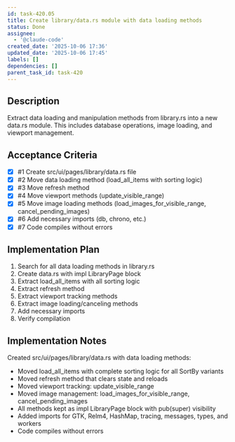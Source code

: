 ```yaml
---
id: task-420.05
title: Create library/data.rs module with data loading methods
status: Done
assignee:
  - '@claude-code'
created_date: '2025-10-06 17:36'
updated_date: '2025-10-06 17:45'
labels: []
dependencies: []
parent_task_id: task-420
---
```


## Description

Extract data loading and manipulation methods from library.rs into a new data.rs module. This includes database operations, image loading, and viewport management.

## Acceptance Criteria
<!-- AC:BEGIN -->
- [x] #1 Create src/ui/pages/library/data.rs file
- [x] #2 Move data loading method (load_all_items with sorting logic)
- [x] #3 Move refresh method
- [x] #4 Move viewport methods (update_visible_range)
- [x] #5 Move image loading methods (load_images_for_visible_range, cancel_pending_images)
- [x] #6 Add necessary imports (db, chrono, etc.)
- [x] #7 Code compiles without errors
<!-- AC:END -->


## Implementation Plan

1. Search for all data loading methods in library.rs
2. Create data.rs with impl LibraryPage block
3. Extract load_all_items with all sorting logic
4. Extract refresh method
5. Extract viewport tracking methods
6. Extract image loading/canceling methods
7. Add necessary imports
8. Verify compilation


## Implementation Notes

Created src/ui/pages/library/data.rs with data loading methods:

- Moved load_all_items with complete sorting logic for all SortBy variants
- Moved refresh method that clears state and reloads
- Moved viewport tracking: update_visible_range
- Moved image management: load_images_for_visible_range, cancel_pending_images
- All methods kept as impl LibraryPage block with pub(super) visibility
- Added imports for GTK, Relm4, HashMap, tracing, messages, types, and workers
- Code compiles without errors
